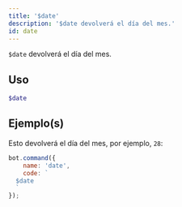 ```yaml
---
title: '$date'
description: '$date devolverá el día del mes.'
id: date
---
```


`$date` devolverá el día del mes.

## Uso

```php
$date
```

## Ejemplo(s)

Esto devolverá el día del mes, por ejemplo, `28`:

```javascript
bot.command({
    name: 'date',
    code: `
  $date
  `
});
```